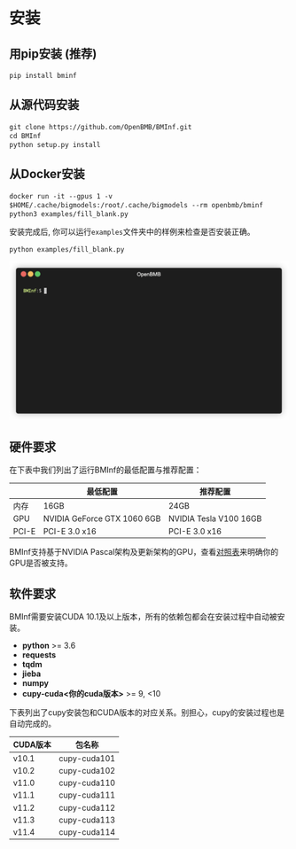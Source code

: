 # 安装

## 用pip安装 (推荐)
```
pip install bminf
```

## 从源代码安装
```
git clone https://github.com/OpenBMB/BMInf.git
cd BMInf
python setup.py install
```

## 从Docker安装 
```
docker run -it --gpus 1 -v $HOME/.cache/bigmodels:/root/.cache/bigmodels --rm openbmb/bminf python3 examples/fill_blank.py
```

安装完成后, 你可以运行``examples``文件夹中的样例来检查是否安装正确。

```
python examples/fill_blank.py
```

![demo](./images/demo.gif)

## 硬件要求

在下表中我们列出了运行BMInf的最低配置与推荐配置：

| | 最低配置 | 推荐配置 |
|-|-|-|
| 内存 | 16GB | 24GB
| GPU | NVIDIA GeForce GTX 1060 6GB | NVIDIA Tesla V100 16GB
| PCI-E |  PCI-E 3.0 x16 |  PCI-E 3.0 x16

BMInf支持基于NVIDIA Pascal架构及更新架构的GPU，查看[对照表](https://en.wikipedia.org/wiki/CUDA#GPUs_supported)来明确你的GPU是否被支持。

## 软件要求

BMInf需要安装CUDA 10.1及以上版本，所有的依赖包都会在安装过程中自动被安装。

- **python** >= 3.6
- **requests**
- **tqdm** 
- **jieba**
- **numpy** 
- **cupy-cuda<你的cuda版本>** >= 9, <10

下表列出了cupy安装包和CUDA版本的对应关系。别担心，cupy的安装过程也是自动完成的。

| CUDA版本 | 包名称 |
|-|-|
v10.1 | cupy-cuda101
v10.2 | cupy-cuda102
v11.0 | cupy-cuda110
v11.1 | cupy-cuda111
v11.2 | cupy-cuda112
v11.3 | cupy-cuda113
v11.4 | cupy-cuda114

